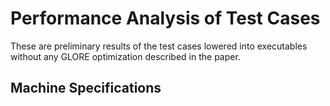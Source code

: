 # Performance Analysis of Test Cases

These are preliminary results of the test cases lowered into executables without any GLORE optimization described in the paper.

## Machine Specifications
